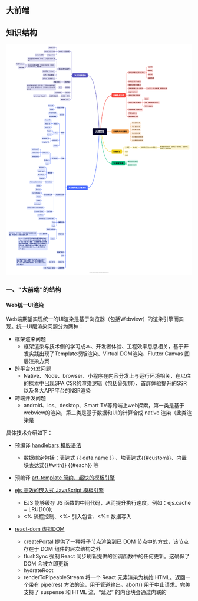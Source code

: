 
##  大前端

## 知识结构

<img src="./mind-map/大前端.png" sizes="(max-width: 320px) 280px,(max-width: 480px) 440px, 800px" >

### 一、"大前端"的结构

#### Web统一UI渲染

Web端期望实现统一的UI渲染是基于浏览器（包括Webview）的渲染引擎而实现。统一UI层渲染问题分为两种：

- 框架渲染问题
  - 框架渲染与技术側的学习成本、开发者体验、工程效率息息相关，基于开发实践出现了Template模版渲染、Virtual DOM渲染、Flutter Canvas 图层渲染方案
- 跨平台分发问题
  - Native、Node、browser、小程序在内容分发上与运行环境相关，在以往的探索中出现SPA CSR的渲染逻辑（包括骨架屏）、首屏体验提升的SSR以及各大APP平台的NSR渲染
- 跨端开发问题
  - android、ios、desktop、Smart TV等跨端上web探索，第一类是基于webview的渲染，第二类是基于数据和UI的计算合成 native 渲染（此类渲染是

具体技术介绍如下：
  - 预编译 [handlebars 模版语法](https://github.com/handlebars-lang/handlebars.js)
    - 数据绑定包括：表达式 {{ data.name }} 、块表达式{{#custom}}、内置块表达式{{#with}} {{#each}} 等
    
  - 预编译 [art-template 简约、超快的模板引擎](https://github.com/aui/art-template!)

  - [ejs 高效的嵌入式 JavaScript 模板引擎](https://github.com/mde/ejs!)
    - EJS 能够缓存 JS 函数的中间代码，从而提升执行速度。例如：ejs.cache = LRU(100);
    - <% 流程控制、<%- 引入包含、<%= 数据写入
    
  - [react-dom 虚拟DOM](https://github.com/facebook/react/tree/main/packages/react-dom!)
    - createPortal 提供了一种将子节点渲染到已 DOM 节点中的方式，该节点存在于 DOM 组件的层次结构之外
    - flushSync 强制 React 同步刷新提供的回调函数中的任何更新。这确保了 DOM 会被立即更新
    - hydrateRoot
    - renderToPipeableStream 将一个 React 元素渲染为初始 HTML。返回一个带有 pipe(res) 方法的流，用于管道输出。abort() 用于中止请求。完美支持了 suspense 和 HTML 流，“延迟” 的内容块会通过内联的 <script> 标签嵌入
    - renderToReadableStream 将一个 React 元素通过流的形式注入初始的 HTML 中
    - （静态页面生成器）renderToStaticNodeStream 此方法与 renderToNodeStream 相似，但此方法不会在 React 内部创建的额外 DOM 属性，例如 data-reactroot
    - renderToString 将一个 React 元素渲染成其初始的 HTML。React 将返回一个 HTML 字符串
    - （静态页面生成器）renderToStaticMarkup 与 renderToString 相似，只是该方法不会创建 React 内部使用的额外 DOM 属性，如 data-reactroot
```javascript
// 客户端
import { createRoot } from 'react-dom/client';

function App() {
    return <div>Hello World</div>;
}

const root = createRoot(document.getElementById('root'));
root.render(<App />);

// 服务端
import { renderToPipeableStream } from 'react-dom/server';

function App() {
    return <div>Hello World</div>;
}

function handleRequest(res) {
    // ... in your server handler ...
    const stream = renderToPipeableStream(<App />, {
        onShellReady() {
            res.statusCode = 200;
            res.setHeader('Content-type', 'text/html');
            stream.pipe(res);
        },
        // ...
    });
}
```
  - [snabbdom virtual DOM库](https://github.com/snabbdom/snabbdom!)
    - 介绍：snabbdom以函数的形式来表达程序视图，但现有的解决方式基本都过于臃肿、性能不佳、功能缺乏、API 偏向于 OOP 或者缺少一些我所需要的功能
    - vue vdom 基于snabdom实现
    
  - [jsdom](https://github.com/jsdom/jsdom!)
    - 介绍：由 javascript 实现的一系列 web标准，特别是 WHATWG 组织制定的DOM和 HTML 标准，用于在 nodejs 中使用。该项目的目标是模拟足够的Web浏览器子集，以便用于测试和挖掘真实世界的Web应用

优秀文档：
- [Virtual DOM 的设计与实现](https://nosaid.com/article/virtual-dom!)
  - VNode 的设计
    - key 是 VNode 在同一父节点下的唯一标识
    - type 表示 tagName，表示节点的 tag 类型
    - data 是 IVNodeData 类型，包含了 节点属性、节点状态、事件 等信息
    - children 表示子节点数组，对应了真实 dom 中的 childNodes
    - text 表示 textContent
    - elm 对应了真实 dom 元素
    - isVNode 和 isSameVNode 是 VNode 相关的静态方法
  - VNode生成函数
  - diff 3种情况：
    - 对于相同的部分，保持不变。
    - 不一样，但是可复用。
      - 都是文本节点，内容更新
      - isSameVNode，tagName 和 key 都相同的时候，元素复用
      - 都是容器节点，递归比对children
        - 循环目标 children，能复用的节点，移动到当前位置，
        - 没找到能复用的节点，就自己生成一个
        - 多余删除
        - 非尾部插入，非尾部删除处理？？？？？？？？
    - 不一样，不能复用。
      - 新节点是容器节点，旧的是文本节点。删除文本，添加新节点
      - 新节点是文本节点，旧的是容器节点。删除容器节点，添加文本节点。
- [jsdom 中文介绍](https://github.com/jsdom/jsdom/wiki/jsdom-%E4%B8%AD%E6%96%87%E6%96%87%E6%A1%A3!)

#### 大前端核心是跨平台

打破平台的桎梏，是前端开发人的执念。整体发展阶段如下：

- Hybrid APP（类原生体验）
  - Cordova、Ionic
- Javascript Native APP （原生体验）
  - React-native、Weex
- Flutter Native APP （原生体验）
  - Flutter
- Progressive Web APP （类原生体验）
  - PWA无需下载、快速启动、顺滑体验，提供可靠的、快速的、沉浸式的应用。
- 小程序 APP（类原生体验）
    - weixin 、 douyin、alipay、baidu等
    - 跨渠道的框架Taro、uni-app、mpvue、remax

具体技术如下：

- Hybrid APP分为 多View混合型、单View混合型 Web主体型
  - 多View混合型即native view和web view独立展示，交替出现。
  - 在同一个view内，native view和web view为层叠关系，同时出现。开发成本较高，难度较大，但是体验较好
  - 应用主体是web view，穿插native功能，主要以网页语言编写


#### 二、微前端









